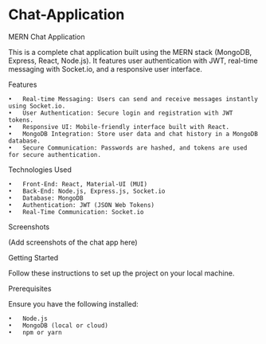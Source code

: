 # Chat-Application

MERN Chat Application

This is a complete chat application built using the MERN stack (MongoDB, Express, React, Node.js). It features user authentication with JWT, real-time messaging with Socket.io, and a responsive user interface.

Features

	•	Real-time Messaging: Users can send and receive messages instantly using Socket.io.
	•	User Authentication: Secure login and registration with JWT tokens.
	•	Responsive UI: Mobile-friendly interface built with React.
	•	MongoDB Integration: Store user data and chat history in a MongoDB database.
	•	Secure Communication: Passwords are hashed, and tokens are used for secure authentication.

Technologies Used

	•	Front-End: React, Material-UI (MUI)
	•	Back-End: Node.js, Express.js, Socket.io
	•	Database: MongoDB
	•	Authentication: JWT (JSON Web Tokens)
	•	Real-Time Communication: Socket.io

Screenshots

(Add screenshots of the chat app here)

Getting Started

Follow these instructions to set up the project on your local machine.

Prerequisites

Ensure you have the following installed:

	•	Node.js
	•	MongoDB (local or cloud)
	•	npm or yarn
